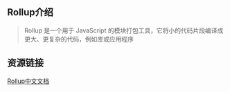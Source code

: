 ## Rollup介绍

> Rollup 是一个用于 JavaScript 的模块打包工具，它将小的代码片段编译成更大、更复杂的代码，例如库或应用程序


## 资源链接
[Rollup中文文档](https://cn.rollupjs.org/introduction/)